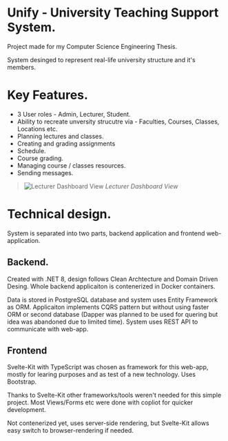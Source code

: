 # Unify - University Teaching Support System.

Project made for my Computer Science Engineering Thesis.

System desinged to represent real-life university structure and it's members.

# Key Features.

- 3 User roles - Admin, Lecturer, Student.
- Ability to recreate unversity strucutre via - Faculties, Courses, Classes, Locations etc.
- Planning lectures and classes.
- Creating and grading assignments
- Schedule.
- Course grading.
- Managing course / classes resources.
- Sending messages.


>![Lecturer Dashboard View](https://github.com/user-attachments/assets/c7af6712-c3c0-434a-a5e4-9802531b7c91)
>*Lecturer Dashboard View*

# Technical design.

System is separated into two parts, backend application and frontend web-application.

## Backend.

Created with .NET 8, design follows Clean Archtecture and Domain Driven Desing.
Whole backend applicaiton is contenerized in Docker containers.

Data is stored in PostgreSQL database and system uses Entity Framework as ORM.
Applicaiton implements CQRS pattern but without using faster ORM or second database (Dapper was planned to be used for quering but idea was abandoned due to limited time).
System uses REST API to communicate with web-app.

## Frontend

Svelte-Kit with TypeScript was chosen as framework for this web-app, mostly for learing purposes and as test of a new technology.
Uses Bootstrap.

Thanks to Svelte-Kit other frameworks/tools weren't needed for this simple project.
Most Views/Forms etc were done with copliot for quicker development.

Not contenerized yet, uses server-side rendering, but Svelte-Kit allows easy switch to browser-rendering if needed.
